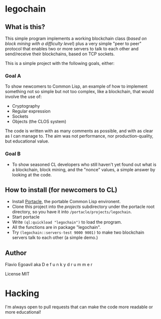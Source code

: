 # legochain

## What is this?

This simple program implements a working blockchain class (*based on block mining with a difficulty level*) plus a very simple "peer to peer" protocol that enables two or more servers to talk to each other and send/receive their blockchains, based on TCP sockets.  

This is a simple project with the following goals, either:

### Goal A

To show newcomers to Common Lisp, an example of how to implement something not so simple but not too complex, like a blockchain, that would involve the use of:

- Cryptography
- Regular expression
- Sockets
- Objects (the CLOS system)

The code is written with as many comments as possible, and with as clear as I can manage to. The aim was not performance, nor production-quality, but educational value.

### Goal B

- To show seasoned CL developers who still haven't yet found out what is a blockchain, block mining, and the "nonce" values, a simple answer by looking at the code.

## How to install (for newcomers to CL)

- Install [Portacle](https://portacle.github.io/), the portable Common Lisp environent.
- Clone this project into the *projects* subdirectory under the portacle root directory, so you have it into `/portacle/projects/legochain`.
- Start portacle
- Write `(ql:quickload "legochain")` to load the program.
- All the functions are in package "legochain".
- Try `(legochain::servers-test 9000 9001)` to make two blockchain servers talk to each other (a simple demo.)

## Author

Flavio Egoavil aka D e f u n k y d r u m m e r

License MIT

# Hacking

I'm always open to pull requests that can make the code more readable or more educational!
